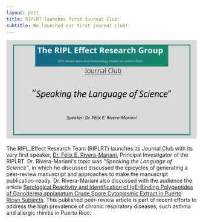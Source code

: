 ```yaml
---
layout: post
title: RIPLRT launches first Journal Club!
subtitle: We launched our first journal club!
---
```


<img src="/img/1st_JournalClub.jpg" alt="Beyond My Medical Training" class="inline"/>

The RIPL_Effect Research Team (RIPLRT) launches its Journal Club with its very first speaker, [Dr. Félix E. Rivera-Mariani](https://www.friveram.com), Principal Investigator of the RIPLRT. Dr. Rivera-Mariani's topic was *"Speaking the Language of Science"*, in which he discussed discussed the epicycles of generating a peer-review manuscript and approaches to make the manuscript publication-ready. Dr. Rivera-Mariani also discussed with the audience the article <a href="https://www.researchgate.net/publication/312192282_Serological_Reactivity_and_Identification_of_IgE-Binding_Polypeptides_of_Ganoderma_applanatum_Crude_Spore_Cytoplasmic_Extract_in_Puerto_Rican_Subjects" target="_blank">Serological Reactivity and Identification of IgE-Binding Polypeptides of Ganoderma applanatum Crude Spore Cytoplasmic Extract in Puerto Rican Subjects</a>. This published peer-review article is part of  recent efforts to address the high prevalence of chronic respiratory diseases, such asthma and allergic rhinitis in Puerto Rico. 


